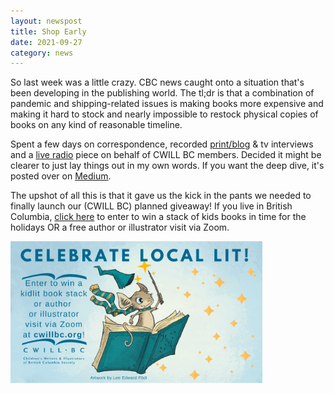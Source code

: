 ```yaml
---
layout: newspost
title: Shop Early
date: 2021-09-27
category: news
---
```


So last week was a little crazy. CBC news caught onto a situation that's been developing in the publishing world. The tl;dr is that a combination of pandemic and shipping-related issues is making books more expensive and making it hard to stock and nearly impossible to restock physical copies of books on any kind of reasonable timeline.

Spent a few days on correspondence, recorded [print/blog](https://www.cbc.ca/news/canada/british-columbia/b-c-writers-publishers-fear-supply-chain-issues-as-holiday-season-approaches-1.6189109) & tv interviews and a [live radio](https://www.cbc.ca/player/play/1953164867823) piece on behalf of CWILL BC members. Decided it might be clearer to just lay things out in my own words. If you want the deep dive, it's posted over on [Medium](https://medium.com/@kaie.web/still-reading-gifting-paper-books-why-that-might-be-a-problem-this-year-c7a0a2105d82).

The upshot of all this is that it gave us the kick in the pants we needed to finally launch our (CWILL BC) planned giveaway! If you live in British Columbia, [click here](https://cwillbc.wordpress.com/2021/09/24/celebrate-local-lit-by-entering-our-give-away/) to enter to win a stack of kids books in time for the holidays OR a free author or illustrator visit via Zoom.

<a href="https://cwillbc.wordpress.com/2021/09/24/celebrate-local-lit-by-entering-our-give-away/" target="_blank"><img src="/Celebrate Local Lit Giveaway-landscape (1).gif" width="80%"></a>
